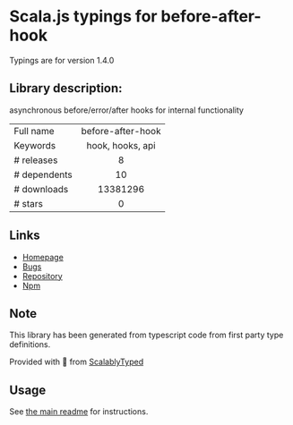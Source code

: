 
# Scala.js typings for before-after-hook

Typings are for version 1.4.0

## Library description:
asynchronous before/error/after hooks for internal functionality

|                    |                 |
| ------------------ | :-------------: |
| Full name          | before-after-hook |
| Keywords           | hook, hooks, api |
| # releases         | 8 |
| # dependents       | 10 |
| # downloads        | 13381296 |
| # stars            | 0 |

## Links
- [Homepage](https://github.com/gr2m/before-after-hook#readme)
- [Bugs](https://github.com/gr2m/before-after-hook/issues)
- [Repository](https://github.com/gr2m/before-after-hook)
- [Npm](https://www.npmjs.com/package/before-after-hook)
    


## Note
This library has been generated from typescript code from first party type definitions.

Provided with :purple_heart: from [ScalablyTyped](https://github.com/oyvindberg/ScalablyTyped)

## Usage
See [the main readme](../../readme.md) for instructions.


